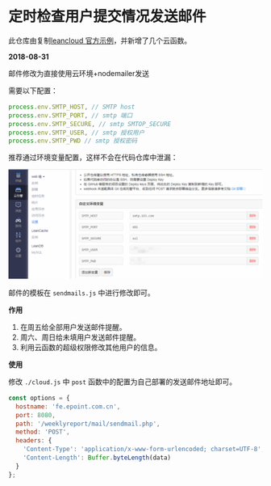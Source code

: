 # 定时检查用户提交情况发送邮件

此仓库由复制[leancloud 官方示例](https://github.com/leancloud/node-js-getting-started)，并新增了几个云函数。

**2018-08-31**

邮件修改为直接使用云环境+nodemailer发送

需要以下配置：

```js
process.env.SMTP_HOST, // SMTP host
process.env.SMTP_PORT, // smtp 端口
process.env.SMTP_SECURE, // smtp SMTOP_SECURE
process.env.SMTP_USER, // smtp 授权用户
process.env.SMTP_PWD // smtp 授权密码
```

推荐通过环境变量配置，这样不会在代码仓库中泄漏：

![](./images/demo.png)


邮件的模板在 `sendmails.js` 中进行修改即可。

**作用**

1. 在周五给全部用户发送邮件提醒。
1. 周六、周日给未填用户发送邮件提醒。
1. 利用云函数的超级权限修改其他用户的信息。

**使用**

修改 `./cloud.js` 中 `post` 函数中的配置为自己部署的发送邮件地址即可。

```js
const options = {
  hostname: 'fe.epoint.com.cn',
  port: 8080,
  path: '/weeklyreport/mail/sendmail.php',
  method: 'POST',
  headers: {
    'Content-Type': 'application/x-www-form-urlencoded; charset=UTF-8',
    'Content-Length': Buffer.byteLength(data)
  }
};
```